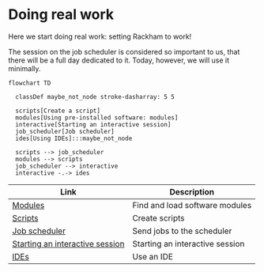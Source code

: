 # Doing real work

Here we start doing real work: setting Rackham to work!

The session on the job scheduler is considered so important to us,
that there will be a full day dedicated to it.
Today, however, we will use it minimally.

```mermaid
flowchart TD

  classDef maybe_not_node stroke-dasharray: 5 5

  scripts[Create a script]
  modules[Using pre-installed software: modules]
  interactive[Starting an interactive session]
  job_scheduler[Job scheduler]
  ides[Using IDEs]:::maybe_not_node

  scripts --> job_scheduler
  modules --> scripts
  job_scheduler --> interactive
  interactive -.-> ides
```

Link                                                                          |Description
------------------------------------------------------------------------------|--------------------------------------------------------------------------
[Modules](../sessions/modules.md)                                             |Find and load software modules
[Scripts](../sessions/scripts.md)                                             |Create scripts
[Job scheduler](../sessions/job_scheduler.md)                                 |Send jobs to the scheduler
[Starting an interactive session](../sessions/start_interactive_session.md)   |Starting an interactive session
[IDEs](../sessions/ides.md)                                                   |Use an IDE

